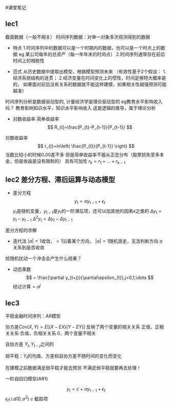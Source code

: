 #课堂笔记 
## lec1
截面数据（一般不相关）
时间序列数据：对单一对象多次观测得到的数据

- 特点
1.时间序列中的数据可以是一个时期内的数据，也可以是一个时点上的数据
eg
某公司每年的总资产（每一年年末的时间点）
2.时间序列通常存在前后时间上的相依性

- 范式
从历史数据中提取出模型，根据模型预测未来
（有效性基于2个假设：
1.经济系统结构的连贯；
2.经济变量在时间变化上的惯性，时间足够短大概率是的，
如果面对前后没有关系的数据就不能这样建模，如果相关性越强预测可能越准）

时间序列分析是数据驱动型的, 计量经济学是理论驱动型的
eg教育水平影响收入吗？
教育影响知识水平，知识水平影响收入
这是逻辑的推导，属于理论分析

- 对数收益率
简单收益率
$$
R_{t}=\frac{P_{t}-P_{t-1}}{P_{t-1}}
$$

对数收益率
$$
r_{t}=ln\left( \frac{P_{t}}{P_{t-1}} \right)
$$
当数比较小的时候0.00差不多
但是简单收益率不服从正态分布（股票损失至多本金，但是收益是没有限制的）
具有可加性
$r_{k}=r_{1}+\dots+r_{k-1}$

## lec2 差分方程、滞后运算与动态模型

 - 差分方程
$$
y_{t}=\alpha y_{t-1}+ \epsilon_{t}
$$
$y_{t}$是随机变量，$y_{t-1}$是$y_{t}$的一阶滞后项，还可以加其他的因素$x$之类的
$\Delta y_{t}=y_{t}-y_{t-1}$
$\Delta^2y_{t}=\Delta y_{t}-\Delta y_{t-1}$

差分方程的求解
- 迭代法
$|\alpha|<1$收敛，$>1$沿着某个方向， $|\alpha|=1$随机游走，无法判断方向
$\alpha$关系到是否收敛

给随机扰动一个冲击会产生什么结果？
- 动态乘数
$$
= \frac{\partial y_{t+j}}{\partial\epsilon_{t}},j=0,1,\dots
$$
经过计算$=\alpha^j$


## lec3
平稳金融时间序列：AR模型

协方差$Cov(X,Y)=E[(X-EX)(Y-EY)]$
反映了两个变量的相关关系
正值，正相关关系
负值，负相关关系
0，两个变量不相关

自协方差 $Y_{t},Y_{t-j}$之间的

弱平稳：$Y_{t}$的均值、方差和自协方差不随时间的变化而变化

在建模之前数据满足弱平稳才能去预测
不满足弱平稳就要再去处理！

一阶自回归模型(AR1)

$$
y_{t}=c+\alpha y_{t-1}+ \epsilon_{t}
$$
$\epsilon_{t} i.i.d (0,\sigma^2)$
$c$  截距项

